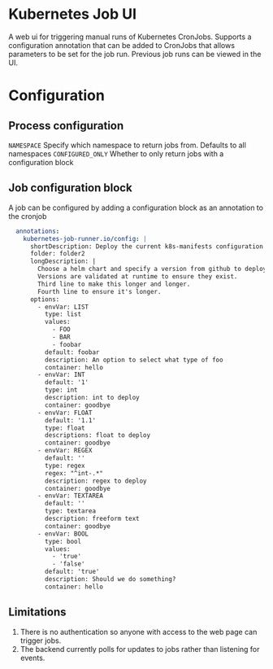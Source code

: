 # Kubernetes Job UI

A web ui for triggering manual runs of Kubernetes CronJobs.  Supports a configuration annotation that can be added to CronJobs that allows parameters to be set for the job run.  Previous job runs can be viewed in the UI.

# Configuration

## Process configuration

`NAMESPACE` Specify which namespace to return jobs from. Defaults to all namespaces
`CONFIGURED_ONLY` Whether to only return jobs with a configuration block

## Job configuration block

A job can be configured by adding a configuration block as an annotation to the cronjob

```yaml
  annotations:
    kubernetes-job-runner.io/config: |
      shortDescription: Deploy the current k8s-manifests configuration of the specified helm chart
      folder: folder2
      longDescription: |
        Choose a helm chart and specify a version from github to deploy.
        Versions are validated at runtime to ensure they exist.
        Third line to make this longer and longer.
        Fourth line to ensure it's longer.
      options:
        - envVar: LIST
          type: list
          values:
            - FOO
            - BAR
            - foobar
          default: foobar
          description: An option to select what type of foo
          container: hello
        - envVar: INT
          default: '1'
          type: int
          description: int to deploy
          container: goodbye
        - envVar: FLOAT
          default: '1.1'
          type: float
          descriptions: float to deploy
          container: goodbye
        - envVar: REGEX
          default: ''
          type: regex
          regex: "^int-.*"
          description: regex to deploy
          container: goodbye
        - envVar: TEXTAREA
          default: ''
          type: textarea
          description: freeform text
          container: goodbye
        - envVar: BOOL
          type: bool
          values:
            - 'true'
            - 'false'
          default: 'true'
          description: Should we do something?
          container: hello
```

## Limitations

1. There is no authentication so anyone with access to the web page can trigger jobs.
2. The backend currently polls for updates to jobs rather than listening for events.
